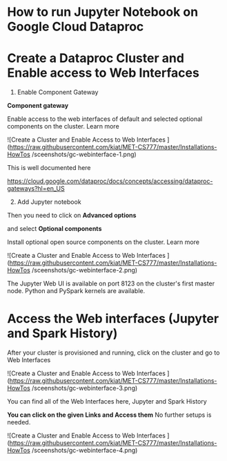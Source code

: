 # How to run Jupyter Notebook on Google Cloud Dataproc  


# Create a Dataproc Cluster and Enable access to Web Interfaces 

1. Enable Component Gateway 

**Component gateway** 

 Enable access to the web interfaces of default and selected optional components on the cluster. Learn more


![Create a Cluster and Enable Access to Web Interfaces ](https://raw.githubusercontent.com/kiat/MET-CS777/master/Installations-HowTos
/sceenshots/gc-webinterface-1.png)

This is well documented here 

https://cloud.google.com/dataproc/docs/concepts/accessing/dataproc-gateways?hl=en_US



2. Add Jupyter notebook 


Then you need to click on **Advanced options** 

and select  **Optional components**  

Install optional open source components on the cluster. Learn more

 


![Create a Cluster and Enable Access to Web Interfaces ](https://raw.githubusercontent.com/kiat/MET-CS777/master/Installations-HowTos
/sceenshots/gc-webinterface-2.png)


The Jupyter Web UI is available on port 8123 on the cluster's first master node. Python and PySpark kernels are available.



# Access the Web interfaces (Jupyter and Spark History)
After your cluster is provisioned and running, click on the cluster and go to Web Interfaces 




![Create a Cluster and Enable Access to Web Interfaces ](https://raw.githubusercontent.com/kiat/MET-CS777/master/Installations-HowTos
/sceenshots/gc-webinterface-3.png)



You can find all of the Web Interfaces here, Jupyter and Spark History

**You can click on the given Links and Access them** 
No further setups is needed. 


![Create a Cluster and Enable Access to Web Interfaces ](https://raw.githubusercontent.com/kiat/MET-CS777/master/Installations-HowTos
/sceenshots/gc-webinterface-4.png)


